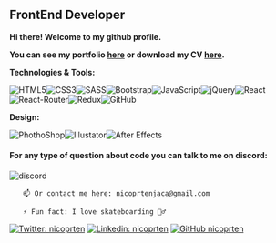 <h2>FrontEnd Developer</h2>
<p><b>Hi there! Welcome to my github profile.</b></p>
<p><b>You can see my portfolio <a href="https://np-portfolio-nicoprten.vercel.app/" target="_blank">here</a> or download my CV <a href="https://np-portfolio-nicoprten.vercel.app/nicolas-prtenjaca-cv.pdf" target="_blank">here</a>.</b></p>



<p><b>Technologies & Tools:</b></p>


![HTML5](https://img.shields.io/badge/-HTML5-E34F26?style=flat-square&logo=html5&logoColor=white)![CSS3](https://img.shields.io/badge/-CSS3-1572B6?style=flat-square&logo=css3)![SASS](https://img.shields.io/badge/-SASS-1572B6?style=flat-square&logo=sass)![Bootstrap](https://img.shields.io/badge/-Bootstrap-563D7C?style=flat-square&logo=bootstrap)![JavaScript](https://img.shields.io/badge/-JavaScript-black?style=flat-square&logo=javascript)![jQuery](https://img.shields.io/badge/-jQuery-0769AD?style=flat-square&logo=jQuery&logoColor=white)![React](https://img.shields.io/badge/-React-181717?style=flat-square&logo=react)![React-Router](https://img.shields.io/badge/-ReactRouter-181717?style=flat-square&logo=react-router)![Redux](https://img.shields.io/badge/-Redux-181717?style=flat-square&logo=redux&color=blueviolet)![GitHub](https://img.shields.io/badge/-GitHub-181717?style=flat-square&logo=github)

<p><b>Design:</b></p>

![PhothoShop](https://img.shields.io/badge/-PhotoShop-071D34?style=flat-square&logo=Adobe-Photoshop&logoColor=54A7F8)![Illustator](https://img.shields.io/badge/-Illustrator-071D34?style=flat-square&logo=Adobe-Illustrator&logoColor=orange)![After Effects](https://img.shields.io/badge/-AfterEffects-071D34?style=flat-square&logo=Adobe-after-effects&logoColor=purple)

<h4> For any type of question about code you can talk to me on discord: </h4>

![discord](https://dcbadge.vercel.app/api/shield/374380484433674240?theme=discord-inverted)

<div align="left">
  
  <ul>
    
    📫 Or contact me here: nicoprtenjaca@gmail.com
    
    ⚡ Fun fact: I love skateboarding 🏄‍♂️
  </ul>
</div>

[![Twitter: nicoprten](https://img.shields.io/twitter/follow/nikprten?style=social)](https://twitter.com/nikprten)
[![Linkedin: nicoprten](https://img.shields.io/badge/-nicoprten-blue?style=flat-square&logo=Linkedin&logoColor=white&link=https://www.linkedin.com/in/nicoprten/)](https://www.linkedin.com/in/nicoprten/)
[![GitHub nicoprten](https://img.shields.io/github/followers/nicoprten?label=follow&style=social)](https://github.com/nicoprten)  

